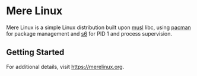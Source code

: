 # Mere Linux
Mere Linux is a simple Linux distribution built upon
[musl](http://www.musl-libc.org/) libc, using
[pacman](https://www.archlinux.org/pacman/) for package management and
[s6](http://skarnet.org/software/s6/) for PID 1 and process supervision.

## Getting Started
For additional details, visit https://merelinux.org.
